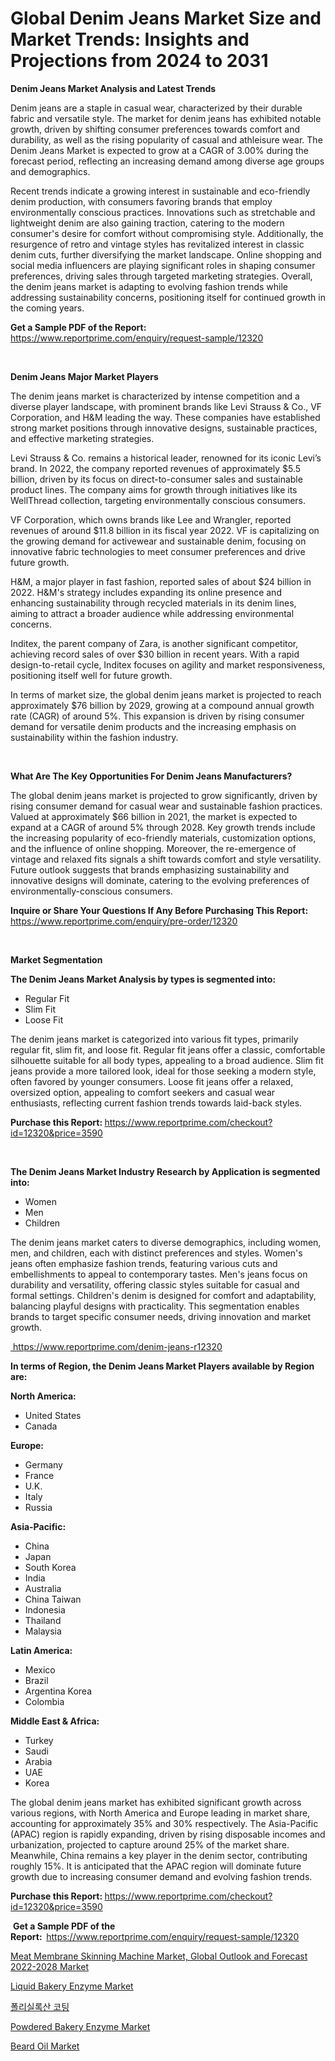 <p><h1>Global Denim Jeans Market Size and Market Trends: Insights and Projections from 2024 to 2031</h1></p><p><strong>Denim Jeans Market Analysis and Latest Trends</strong></p>
<p><p>Denim jeans are a staple in casual wear, characterized by their durable fabric and versatile style. The market for denim jeans has exhibited notable growth, driven by shifting consumer preferences towards comfort and durability, as well as the rising popularity of casual and athleisure wear. The Denim Jeans Market is expected to grow at a CAGR of 3.00% during the forecast period, reflecting an increasing demand among diverse age groups and demographics.</p><p>Recent trends indicate a growing interest in sustainable and eco-friendly denim production, with consumers favoring brands that employ environmentally conscious practices. Innovations such as stretchable and lightweight denim are also gaining traction, catering to the modern consumer's desire for comfort without compromising style. Additionally, the resurgence of retro and vintage styles has revitalized interest in classic denim cuts, further diversifying the market landscape. Online shopping and social media influencers are playing significant roles in shaping consumer preferences, driving sales through targeted marketing strategies. Overall, the denim jeans market is adapting to evolving fashion trends while addressing sustainability concerns, positioning itself for continued growth in the coming years.</p></p>
<p><strong>Get a Sample PDF of the Report:&nbsp;</strong> <a href="https://www.reportprime.com/enquiry/request-sample/12320">https://www.reportprime.com/enquiry/request-sample/12320</a></p>
<p>&nbsp;</p>
<p><strong>Denim Jeans Major Market Players</strong></p>
<p><p>The denim jeans market is characterized by intense competition and a diverse player landscape, with prominent brands like Levi Strauss & Co., VF Corporation, and H&M leading the way. These companies have established strong market positions through innovative designs, sustainable practices, and effective marketing strategies.</p><p>Levi Strauss & Co. remains a historical leader, renowned for its iconic Levi’s brand. In 2022, the company reported revenues of approximately $5.5 billion, driven by its focus on direct-to-consumer sales and sustainable product lines. The company aims for growth through initiatives like its WellThread collection, targeting environmentally conscious consumers.</p><p>VF Corporation, which owns brands like Lee and Wrangler, reported revenues of around $11.8 billion in its fiscal year 2022. VF is capitalizing on the growing demand for activewear and sustainable denim, focusing on innovative fabric technologies to meet consumer preferences and drive future growth.</p><p>H&M, a major player in fast fashion, reported sales of about $24 billion in 2022. H&M's strategy includes expanding its online presence and enhancing sustainability through recycled materials in its denim lines, aiming to attract a broader audience while addressing environmental concerns.</p><p>Inditex, the parent company of Zara, is another significant competitor, achieving record sales of over $30 billion in recent years. With a rapid design-to-retail cycle, Inditex focuses on agility and market responsiveness, positioning itself well for future growth.</p><p>In terms of market size, the global denim jeans market is projected to reach approximately $76 billion by 2029, growing at a compound annual growth rate (CAGR) of around 5%. This expansion is driven by rising consumer demand for versatile denim products and the increasing emphasis on sustainability within the fashion industry.</p></p>
<p>&nbsp;</p>
<p><strong>What Are The Key Opportunities For Denim Jeans Manufacturers?</strong></p>
<p><p>The global denim jeans market is projected to grow significantly, driven by rising consumer demand for casual wear and sustainable fashion practices. Valued at approximately $66 billion in 2021, the market is expected to expand at a CAGR of around 5% through 2028. Key growth trends include the increasing popularity of eco-friendly materials, customization options, and the influence of online shopping. Moreover, the re-emergence of vintage and relaxed fits signals a shift towards comfort and style versatility. Future outlook suggests that brands emphasizing sustainability and innovative designs will dominate, catering to the evolving preferences of environmentally-conscious consumers.</p></p>
<p><strong>Inquire or Share Your Questions If Any Before Purchasing This Report:</strong> <a href="https://www.reportprime.com/enquiry/pre-order/12320">https://www.reportprime.com/enquiry/pre-order/12320</a></p>
<p>&nbsp;</p>
<p><strong>Market Segmentation</strong></p>
<p><strong>The Denim Jeans Market Analysis by types is segmented into:</strong></p>
<p><ul><li>Regular Fit</li><li>Slim Fit</li><li>Loose Fit</li></ul></p>
<p><p>The denim jeans market is categorized into various fit types, primarily regular fit, slim fit, and loose fit. Regular fit jeans offer a classic, comfortable silhouette suitable for all body types, appealing to a broad audience. Slim fit jeans provide a more tailored look, ideal for those seeking a modern style, often favored by younger consumers. Loose fit jeans offer a relaxed, oversized option, appealing to comfort seekers and casual wear enthusiasts, reflecting current fashion trends towards laid-back styles.</p></p>
<p><strong>Purchase this Report:&nbsp;</strong><a href="https://www.reportprime.com/checkout?id=12320&price=3590">https://www.reportprime.com/checkout?id=12320&price=3590</a></p>
<p>&nbsp;</p>
<p><strong>The Denim Jeans Market Industry Research by Application is segmented into:</strong></p>
<p><ul><li>Women</li><li>Men</li><li>Children</li></ul></p>
<p><p>The denim jeans market caters to diverse demographics, including women, men, and children, each with distinct preferences and styles. Women's jeans often emphasize fashion trends, featuring various cuts and embellishments to appeal to contemporary tastes. Men's jeans focus on durability and versatility, offering classic styles suitable for casual and formal settings. Children's denim is designed for comfort and adaptability, balancing playful designs with practicality. This segmentation enables brands to target specific consumer needs, driving innovation and market growth.</p></p>
<p><a href="https://www.reportprime.com/denim-jeans-r12320">&nbsp;https://www.reportprime.com/denim-jeans-r12320</a></p>
<p><strong>In terms of Region, the Denim Jeans Market Players available by Region are:</strong></p>
<p>
    <p> <strong> North America: </strong>
        <ul>
            <li>United States</li>
            <li>Canada</li>
        </ul>
        </p> 
    <p> <strong> Europe: </strong>
        <ul>
            <li>Germany</li>
            <li>France</li>
            <li>U.K.</li>
            <li>Italy</li>
            <li>Russia</li>
        </ul>
        </p> 
    <p> <strong> Asia-Pacific: </strong>
        <ul>
            <li>China</li>
            <li>Japan</li>
            <li>South Korea</li>
            <li>India</li>
            <li>Australia</li>
            <li>China Taiwan</li>
            <li>Indonesia</li>
            <li>Thailand</li>
            <li>Malaysia</li>
        </ul>
        </p> 
    <p> <strong> Latin America: </strong>
        <ul>
            <li>Mexico</li>
            <li>Brazil</li>
            <li>Argentina Korea</li>
            <li>Colombia</li>
        </ul>
        </p> 
    <p> <strong> Middle East & Africa: </strong>
        <ul>
            <li>Turkey</li>
            <li>Saudi</li>
            <li>Arabia</li>
            <li>UAE</li>
            <li>Korea</li>
        </ul>
    </p>
    </p>
<p><p>The global denim jeans market has exhibited significant growth across various regions, with North America and Europe leading in market share, accounting for approximately 35% and 30% respectively. The Asia-Pacific (APAC) region is rapidly expanding, driven by rising disposable incomes and urbanization, projected to capture around 25% of the market share. Meanwhile, China remains a key player in the denim sector, contributing roughly 15%. It is anticipated that the APAC region will dominate future growth due to increasing consumer demand and evolving fashion trends.</p></p>
<p><strong>Purchase this Report: </strong><a href="https://www.reportprime.com/checkout?id=12320&price=3590">https://www.reportprime.com/checkout?id=12320&price=3590</a></p>
<p>&nbsp;<strong>Get a Sample PDF of the Report:&nbsp;&nbsp;</strong><a href="https://www.reportprime.com/enquiry/request-sample/12320">https://www.reportprime.com/enquiry/request-sample/12320</a></p>
<p><strong></strong></p>
<p><p><a href="https://www.linkedin.com/pulse/emerging-meat-membrane-skinning-machine-market-global-outlook-ck6ce?trackingId=FQOy4aOPRGmkGYVX9Oo6zg%3D%3D">Meat Membrane Skinning Machine Market, Global Outlook and Forecast 2022-2028 Market</a></p><p><a href="https://issuu.com/reportprime-2/docs/liquid-bakery-enzyme-market-size-20_0ce9bca1822aa7">Liquid Bakery Enzyme Market</a></p><p><a href="https://medium.com/@biancamacdonald87/%ED%8F%B4%EB%A6%AC%EC%8B%A4%EB%A1%9D%EC%82%B0-%EC%BD%94%ED%8C%85-%EC%8B%9C%EC%9E%A5-%EB%8F%99%ED%96%A5-%ED%8F%B4%EB%A6%AC%EC%8B%A4%EB%A1%9D%EC%82%B0-%EC%BD%94%ED%8C%85-%EC%8B%9C%EC%9E%A5-%ED%86%B5%EC%B0%B0%EB%A0%A5-%EB%B0%8F-%EC%98%88%EC%B8%A1-%EB%B6%84%EC%84%9D-2024-2031-%EC%9D%84-%EC%A7%91%EC%A4%91-%EC%A1%B0%EB%AA%85%ED%95%98%EC%97%AC-da5c30dbcc7f">폴리실록산 코팅</a></p><p><a href="https://issuu.com/reportprime-2/docs/powdered-bakery-enzyme-market-size-_30dc28b4ead286">Powdered Bakery Enzyme Market</a></p><p><a href="https://github.com/juniordelafrance/Market-Research-Report-List-4/blob/main/beard-oil-market.md">Beard Oil Market</a></p></p>